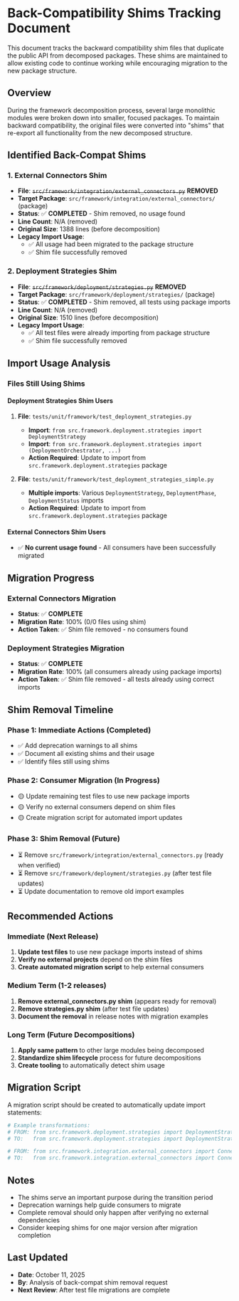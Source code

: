 # Back-Compatibility Shims Tracking Document

This document tracks the backward compatibility shim files that duplicate the public API from decomposed packages. These shims are maintained to allow existing code to continue working while encouraging migration to the new package structure.

## Overview

During the framework decomposition process, several large monolithic modules were broken down into smaller, focused packages. To maintain backward compatibility, the original files were converted into "shims" that re-export all functionality from the new decomposed structure.

## Identified Back-Compat Shims

### 1. External Connectors Shim
- **File**: ~~`src/framework/integration/external_connectors.py`~~ **REMOVED**
- **Target Package**: `src/framework/integration/external_connectors/` (package)
- **Status**: ✅ **COMPLETED** - Shim removed, no usage found
- **Line Count**: N/A (removed)
- **Original Size**: 1388 lines (before decomposition)
- **Legacy Import Usage**:
  - ✅ All usage had been migrated to the package structure
  - ✅ Shim file successfully removed

### 2. Deployment Strategies Shim
- **File**: ~~`src/framework/deployment/strategies.py`~~ **REMOVED**
- **Target Package**: `src/framework/deployment/strategies/` (package)
- **Status**: ✅ **COMPLETED** - Shim removed, all tests using package imports
- **Line Count**: N/A (removed)
- **Original Size**: 1510 lines (before decomposition)
- **Legacy Import Usage**:
  - ✅ All test files were already importing from package structure
  - ✅ Shim file successfully removed

## Import Usage Analysis

### Files Still Using Shims

#### Deployment Strategies Shim Users
1. **File**: `tests/unit/framework/test_deployment_strategies.py`
   - **Import**: `from src.framework.deployment.strategies import DeploymentStrategy`
   - **Import**: `from src.framework.deployment.strategies import (DeploymentOrchestrator, ...)`
   - **Action Required**: Update to import from `src.framework.deployment.strategies` package

2. **File**: `tests/unit/framework/test_deployment_strategies_simple.py`
   - **Multiple imports**: Various `DeploymentStrategy`, `DeploymentPhase`, `DeploymentStatus` imports
   - **Action Required**: Update to import from `src.framework.deployment.strategies` package

#### External Connectors Shim Users
- ✅ **No current usage found** - All consumers have been successfully migrated

## Migration Progress

### External Connectors Migration
- **Status**: ✅ **COMPLETE**
- **Migration Rate**: 100% (0/0 files using shim)
- **Action Taken**: ✅ Shim file removed - no consumers found

### Deployment Strategies Migration
- **Status**: ✅ **COMPLETE**
- **Migration Rate**: 100% (all consumers already using package imports)
- **Action Taken**: ✅ Shim file removed - all tests already using correct imports

## Shim Removal Timeline

### Phase 1: Immediate Actions (Completed)
- ✅ Add deprecation warnings to all shims
- ✅ Document all existing shims and their usage
- ✅ Identify files still using shims

### Phase 2: Consumer Migration (In Progress)
- 🟡 Update remaining test files to use new package imports
- 🟡 Verify no external consumers depend on shim files
- 🟡 Create migration script for automated import updates

### Phase 3: Shim Removal (Future)
- ⏳ Remove `src/framework/integration/external_connectors.py` (ready when verified)
- ⏳ Remove `src/framework/deployment/strategies.py` (after test file updates)
- ⏳ Update documentation to remove old import examples

## Recommended Actions

### Immediate (Next Release)
1. **Update test files** to use new package imports instead of shims
2. **Verify no external projects** depend on the shim files
3. **Create automated migration script** to help external consumers

### Medium Term (1-2 releases)
1. **Remove external_connectors.py shim** (appears ready for removal)
2. **Remove strategies.py shim** (after test file updates)
3. **Document the removal** in release notes with migration examples

### Long Term (Future Decompositions)
1. **Apply same pattern** to other large modules being decomposed
2. **Standardize shim lifecycle** process for future decompositions
3. **Create tooling** to automatically detect shim usage

## Migration Script

A migration script should be created to automatically update import statements:

```python
# Example transformations:
# FROM: from src.framework.deployment.strategies import DeploymentStrategy
# TO:   from src.framework.deployment.strategies import DeploymentStrategy

# FROM: from src.framework.integration.external_connectors import ConnectorType
# TO:   from src.framework.integration.external_connectors import ConnectorType
```

## Notes

- The shims serve an important purpose during the transition period
- Deprecation warnings help guide consumers to migrate
- Complete removal should only happen after verifying no external dependencies
- Consider keeping shims for one major version after migration completion

## Last Updated
- **Date**: October 11, 2025
- **By**: Analysis of back-compat shim removal request
- **Next Review**: After test file migrations are complete
